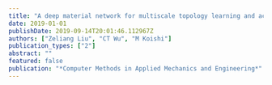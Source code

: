 ```yaml
---
title: "A deep material network for multiscale topology learning and accelerated nonlinear modeling of heterogeneous materials"
date: 2019-01-01
publishDate: 2019-09-14T20:01:46.112967Z
authors: ["Zeliang Liu", "CT Wu", "M Koishi"]
publication_types: ["2"]
abstract: ""
featured: false
publication: "*Computer Methods in Applied Mechanics and Engineering*"
---
```


